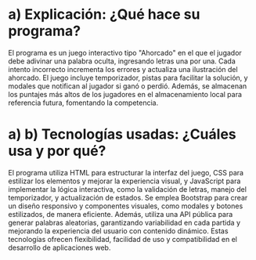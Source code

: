
<h1 style="font-weight = bold; color= blue">a) Explicación: ¿Qué hace su programa?</h1>


El programa es un juego interactivo tipo "Ahorcado" en el que el jugador debe adivinar una palabra oculta, ingresando letras una por una. Cada intento incorrecto incrementa los errores y actualiza una ilustración del ahorcado. El juego incluye temporizador, pistas para facilitar la solución, y modales que notifican al jugador si ganó o perdió. Además, se almacenan los puntajes más altos de los jugadores en el almacenamiento local para referencia futura, fomentando la competencia.

<h1 style="font-weight = bold; color= blue">a) b) Tecnologías usadas: ¿Cuáles usa y por qué?</h1>

El programa utiliza HTML para estructurar la interfaz del juego, CSS para estilizar los elementos y mejorar la experiencia visual, y JavaScript para implementar la lógica interactiva, como la validación de letras, manejo del temporizador, y actualización de estados. Se emplea Bootstrap para crear un diseño responsivo y componentes visuales, como modales y botones estilizados, de manera eficiente. Además, utiliza una API pública para generar palabras aleatorias, garantizando variabilidad en cada partida y mejorando la experiencia del usuario con contenido dinámico. Estas tecnologías ofrecen flexibilidad, facilidad de uso y compatibilidad en el desarrollo de aplicaciones web.

